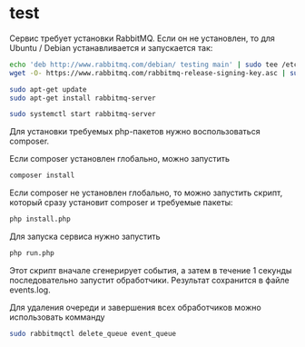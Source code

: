 # test

Сервис требует установки RabbitMQ. Если он не установлен, то для Ubuntu / Debian устанавливается и запускается так:

```bash
echo 'deb http://www.rabbitmq.com/debian/ testing main' | sudo tee /etc/apt/sources.list.d/rabbitmq.list
wget -O- https://www.rabbitmq.com/rabbitmq-release-signing-key.asc | sudo apt-key add -

sudo apt-get update
sudo apt-get install rabbitmq-server

sudo systemctl start rabbitmq-server
```

Для установки требуемых php-пакетов нужно воспользоваться composer.

Если composer установлен глобально, можно запустить

```bash
composer install
```

Если composer не установлен глобально, то можно запустить скрипт, который сразу установит composer и требуемые пакеты:

```bash
php install.php
```

Для запуска сервиса нужно запустить

```bash
php run.php
```

Этот скрипт вначале сгенерирует события, а затем в течение 1 секунды последовательно запустит обработчики. Результат сохранится в файле events.log.

Для удаления очереди и завершения всех обработчиков можно использовать комманду

```bash
sudo rabbitmqctl delete_queue event_queue
```